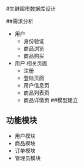 ﻿﻿#生鲜超市数据库设计##需求分析- 用户    - 身份验证    - 商品浏览    - 商品购买- 用户 相关页面    - 注册    - 登陆页面    - 用户信息页    - 商品列表页    - 商品详情页##模型建立## 功能模块- 用户模块- 商品模块- 订单模块- 管理员模块